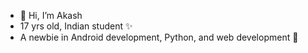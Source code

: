 - 👋 Hi, I’m Akash
- 17 yrs old, Indian student ✨
- A newbie in Android development, Python, and web development 🐣
